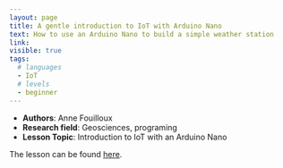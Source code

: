 ```yaml
---
layout: page
title: A gentle introduction to IoT with Arduino Nano
text: How to use an Arduino Nano to build a simple weather station
link: 
visible: true
tags:
  # languages
  - IoT
  # levels
  - beginner
---
```


<!-- change visible to true if you want it on the site -->
<!-- remove any tags listed above that are not relevant -->

 - **Authors**: Anne Fouilloux
 - **Research field**: Geosciences, programing
 - **Lesson Topic**: Introduction to IoT with an Arduino Nano


The lesson can be found [here](https://carpentries-incubator.github.io/IoT_arduino_nano/).

